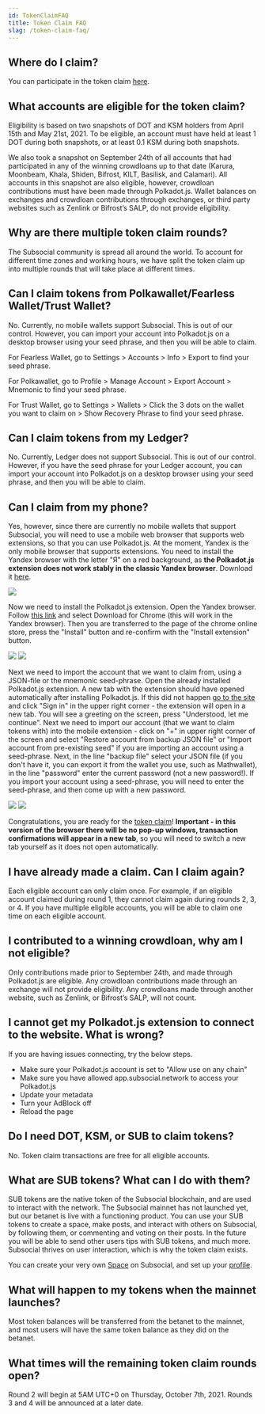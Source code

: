 ```yaml
---
id: TokenClaimFAQ
title: Token Claim FAQ
slag: /token-claim-faq/
---
```


## Where do I claim?
You can participate in the token claim [here](https://app.subsocial.network/claim/dotsama).

## What accounts are eligible for the token claim?
Eligibility is based on two snapshots of DOT and KSM holders from April 15th and May 21st, 2021. 
To be eligible, an account must have held at least 1 DOT during both snapshots, or at least 0.1 KSM during both snapshots. 

We also took a snapshot on September 24th of all accounts that had participated in any of the winning crowdloans up to that date 
(Karura, Moonbeam, Khala, Shiden, Bifrost, KILT, Basilisk, and Calamari). 
All accounts in this snapshot are also eligible, however, crowdloan contributions must have been made through Polkadot.js. 
Wallet balances on exchanges and crowdloan contributions through exchanges, or third party websites such as Zenlink or Bifrost’s SALP, do not provide eligibility.

## Why are there multiple token claim rounds?
The Subsocial community is spread all around the world. To account for different time zones and working hours, 
we have split the token claim up into multiple rounds that will take place at different times.

## Can I claim tokens from Polkawallet/Fearless Wallet/Trust Wallet?
No. Currently, no mobile wallets support Subsocial. This is out of our control. 
However, you can import your account into Polkadot.js on a desktop browser using your seed phrase, 
and then you will be able to claim.

For Fearless Wallet, go to Settings > Accounts > Info > Export to find your seed phrase.

For Polkawallet, go to Profile > Manage Account > Export Account > Mnemonic to find your seed phrase.

For Trust Wallet, go to Settings > Wallets > Click the 3 dots on the wallet you want to claim on > Show Recovery Phrase to find your seed phrase.

## Can I claim tokens from my Ledger?
No. Currently, Ledger does not support Subsocial. This is out of our control. 
However, if you have the seed phrase for your Ledger account, you can import your account into Polkadot.js on a desktop browser using your seed phrase, 
and then you will be able to claim.

## Can I claim from my phone?
Yes, however, since there are currently no mobile wallets that support Subsocial, you will need to use a mobile web browser that supports web extensions, 
so that you can use Polkadot.js. At the moment, Yandex is the only mobile browser that supports extensions.
You need to install the Yandex browser with the letter "Я" on a red background, 
as **the Polkadot.js extension does not work stably in the classic Yandex browser**.
Download it [here](https://play.google.com/store/apps/details?id=ru.yandex.searchplugin&hl=ru&gl=US).

![](https://play-lh.googleusercontent.com/vi8tcaqARzKWlxbPDm9sFnf23LSElbmAyAhdY5cBZsU7ROR6feOJ_To8V6tof3Qvtg=s180-rw) 

Now we need to install the Polkadot.js extension. Open the Yandex browser. Follow [this link](https://polkadot.js.org/extension/) and 
select Download for Chrome (this will work in the Yandex browser). Then you are transferred to the page of the chrome online store, 
press the "Install" button and re-confirm with the "Install extension" button. 

![](https://i.ibb.co/zsrJFSP/Screenshot-45.png) 
![](https://i.ibb.co/bKqmh5Y/Screenshot-46.png)

Next we need to import the account that we want to claim from, using a JSON-file or the mnemonic seed-phrase. 
Open the already installed Polkadot.js extension. A new tab with the extension should have opened automatically after installing Polkadot.js. 
If this did not happen [go to the site](https://app.subsocial.network/claim/dotsama) and click "Sign in" in the upper right corner - the extension will open in a new tab. 
You will see a greeting on the screen, press "Understood, let me continue". Next we need to import our account (that we want to claim tokens with) 
into the mobile extension - click on "+" in upper right corner of the screen and select "Restore account from backup JSON file" or 
"Import account from pre-existing seed" if you are importing an account using a seed-phrase. Next, in the line "backup file" select 
your JSON file (if you don't have it, you can export it from the wallet you use, such as Mathwallet), in the line "password" enter the 
current password (not a new password!). If you import your account using a seed-phrase, you will need to enter the seed-phrase, 
and then come up with a new password.

![](https://i.ibb.co/MZBBxkP/Screenshot-47.png) ![](https://i.ibb.co/nwnH56y/Screenshot-48.png) 

Congratulations, you are ready for the [token claim](https://app.subsocial.network/claim/dotsama)! 
**Important - in this version of the browser there will be no pop-up windows, transaction confirmations will appear in a new tab**, 
so you will need to switch a new tab yourself as it does not open automatically.


## I have already made a claim. Can I claim again?
Each eligible account can only claim once. For example, if an eligible account claimed during round 1, they cannot claim again during rounds 2, 3, or 4.
If you have multiple eligible accounts, you will be able to claim one time on each eligible account.

## I contributed to a winning crowdloan, why am I not eligible?
Only contributions made prior to September 24th, and made through Polkadot.js are eligible. 
Any crowdloan contributions made through an exchange will not provide eligibility. 
Any crowdloans made through another website, such as Zenlink, or Bifrost’s SALP, will not count.

## I cannot get my Polkadot.js extension to connect to the website. What is wrong?
If you are having issues connecting, try the below steps.
- Make sure your Polkadot.js account is set to "Allow use on any chain" 
- Make sure you have allowed app.subsocial.network to access your Polkadot.js
- Update your metadata
- Turn your AdBlock off
- Reload the page

## Do I need DOT, KSM, or SUB to claim tokens?
No. Token claim transactions are free for all eligible accounts.

## What are SUB tokens? What can I do with them?
SUB tokens are the native token of the Subsocial blockchain, and are used to interact with the network. 
The Subsocial mainnet has not launched yet, but our betanet is live with a functioning product. 
You can use your SUB tokens to create a space, make posts, and interact with others on Subsocial, 
by following them, or commenting and voting on their posts. In the future you will be able to send other users tips with SUB tokens, 
and much more. Subsocial thrives on user interaction, which is why the token claim exists.

You can create your very own [Space](https://app.subsocial.network/spaces/new) on Subsocial, 
and set up your [profile](https://app.subsocial.network/accounts/edit).

## What will happen to my tokens when the mainnet launches?
Most token balances will be transferred from the betanet to the mainnet, 
and most users will have the same token balance as they did on the betanet.

## What times will the remaining token claim rounds open?
Round 2 will begin at 5AM UTC+0 on Thursday, October 7th, 2021. Rounds 3 and 4 will be announced at a later date.
